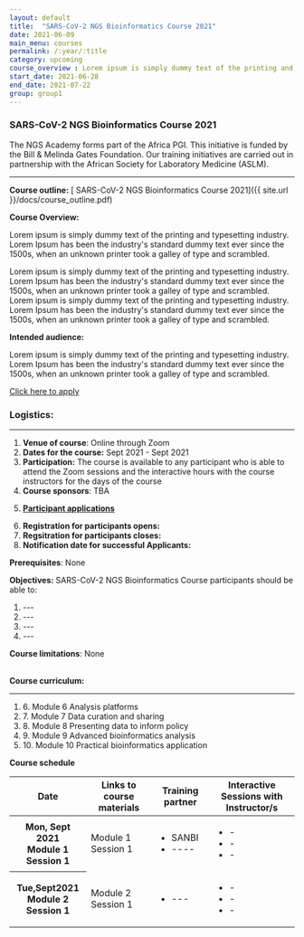 ```yaml
---
layout: default
title:  "SARS-CoV-2 NGS Bioinformatics Course 2021"
date: 2021-06-09
main_menu: courses
permalink: /:year/:title
category: upcoming
course_overview : Lorem ipsum is simply dummy text of the printing and typesetting industry. Lorem Ipsum has been the industry's standard dummy text ever since the 1500s, when an unknown printer took a galley of type and scrambled. 
start_date: 2021-06-28
end_date: 2021-07-22
group: group1
---
```

  
### SARS-CoV-2 NGS Bioinformatics Course 2021
The NGS Academy forms part of the Africa PGI. This initiative is funded by the Bill & Melinda Gates Foundation. Our training initiatives are carried out in partnership with the African Society for Laboratory Medicine (ASLM).
<hr>

<b>Course outline:</b> [ SARS-CoV-2 NGS Bioinformatics Course 2021]({{ site.url }}/docs/course_outline.pdf)

<p align="left"><b >Course Overview:</b></p>

 <p align="left">Lorem ipsum is simply dummy text of the printing and typesetting industry. Lorem Ipsum has been the industry's standard dummy text ever since the 1500s, when an unknown printer took a galley of type and scrambled.  

Lorem ipsum is simply dummy text of the printing and typesetting industry. Lorem Ipsum has been the industry's standard dummy text ever since the 1500s, when an unknown printer took a galley of type and scrambled. Lorem ipsum is simply dummy text of the printing and typesetting industry. Lorem Ipsum has been the industry's standard dummy text ever since the 1500s, when an unknown printer took a galley of type and scrambled.  <p>



<p align="left"><b class="text-left">Intended audience:</b></p>

<p align="left">Lorem ipsum is simply dummy text of the printing and typesetting industry. Lorem Ipsum has been the industry's standard dummy text ever since the 1500s, when an unknown printer took a galley of type and scrambled. </p>

<a class="btn btn-secondary btn-lg" href="#" role="button">Click here to apply</a>
<br>
<h3>Logistics: </h3>
<hr>

<ol class="list-unstyled">

 <li><b>Venue of course</b>: Online through Zoom </li>


<li><b>Dates for the course:</b>  Sept 2021 - Sept 2021</li>

<!-- 
<li><b>Course organisers:</b> Tony Li, Kirsty Lee Garson, Perceval Maturure and Prof Nicola Mulder</li> -->


<li><b>Participation:</b> The course is available to any participant who is able to attend the Zoom sessions and the interactive hours with the course instructors for the days of the course</li>


<li><b>Course sponsors</b>: TBA</li>

<u><li><b>Participant applications</b></li></u>

<li><b>Registration for participants opens:</b></li>

<li><b>Regsitration for participants closes:</b> </li>

<li><b>Notification date for successful Applicants:</b> </li>
</ol>

<b>Prerequisites</b>: None
<br>

<b>Objectives:</b>  SARS-CoV-2 NGS Bioinformatics Course participants should be able to:

<ol>
<li>---</li>

<li>---</li>
<li>---</li>
<li>---</li>
</ol>


<b>Course limitations</b>: None

<br>
<b>Course curriculum:</b>
<hr>
<ol class="list-unstyled">
<li>6. Module 6 Analysis platforms</li>
<li>7. Module 7 Data curation and sharing</li>
<li>8. Module 8 Presenting data to inform policy</li>
<li>9. Module 9 Advanced bioinformatics analysis</li>
<li>10. Module 10 Practical bioinformatics application</li>
</ol>

<b>Course schedule</b>



  <table class="table table-bordered">
  <thead>
    <tr>
      <th scope="col">Date</th>
      <th scope="col">Links to course materials</th>
      <th scope="col">Training partner</th>
       <th scope="col">Interactive Sessions with Instructor/s</th>
    </tr>
  </thead>
  <tbody>
    <tr>
      <th scope="row">Mon, Sept 2021
      <br>
      Module 1
      Session 1</th>
      <td>
      Module 1
      Session 1</td>
      <td> <ul>
  <li>SANBI</li>
  <li>----</li>
 
</ul> </td>
            <td><ul>
             <li>-</li>
  <li>-</li>
  <li>-</li>
</ul></td>
    </tr>
    <tr>
      <th scope="row">Tue,Sept2021
      <br>
      Module 2
      Session 1</th>
      <td> Module 2 Session 1</td>
      <td><ul>
  
  <li>---</li>
 
</ul></td>
            <td><ul>
             <li> -</li>
  <li>-</li>
    <li>-</li>
</ul></td>
    </tr>
  </tbody>
</table>

